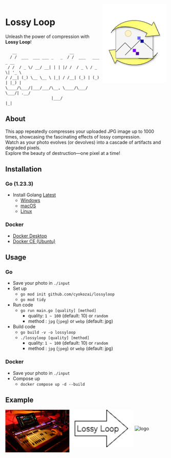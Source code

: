 <img align="right" src="./icon/icon.png" alt="logo" width=200cm>

# Lossy Loop

Unleash the power of compression with **Lossy Loop**!  

```text
   __                       __                   
  / /  ___  ___ ___ _   _  / /  ___   ___  _ __  
 / /  / _ \/ __/ __| | | |/ /  / _ \ / _ \| '_ \ 
/ /__| (_) \__ \__ \ |_| / /__| (_) | (_) | |_) |
\____/\___/|___/___/\__, \____/\___/ \___/| .__/ 
                    |___/                 |_|   
```

## About

This app repeatedly compresses your uploaded JPG image up to 1000 times, showcasing the fascinating effects of lossy compression.  
Watch as your photo evolves (or devolves) into a cascade of artifacts and degraded pixels.  
Explore the beauty of destruction—one pixel at a time!

## Installation

### Go (1.23.3)

- Install Golang [Latest](https://go.dev/dl/)
  - [Windows](https://go.dev/dl/go1.23.3.windows-amd64.msi)
  - [macOS](https://go.dev/dl/go1.23.3.darwin-amd64.pkg)
  - [Linux](https://go.dev/dl/go1.23.3.linux-amd64.tar.gz)

### Docker

- [Docker Desktop](https://docs.docker.com/get-started/get-docker/)
- [Docker CE (Ubuntu)](https://docs.docker.jp/engine/installation/linux/docker-ce/ubuntu.html)

## Usage

### Go

- Save your photo in `./input`
- Set up
  - `go mod init github.com/cyokozai/lossyloop`
  - `go mod tidy`
- Run code
  - `go run main.go [quality] [method]`
    - quality: `1 ~ 100` (default: 10) or `random`
    - method : `jpg` (`jpeg`) or `webp` (default: jpg)
- Build code
  - `go build -v -o lossyloop`
  - `./lossyloop [quality] [method]`
    - quality: `1 ~ 100` (default: 10) or `random`
    - method : `jpg` (`jpeg`) or `webp` (default: jpg)

### Docker

- Save your photo in `./input`
- Compose up
  - `docker compose up -d --build`

## Example

<img align="left"   src="./input/test.jpg" alt="logo" width=200cm>
<img align="center" src="./icon/export.png" alt="logo" width=200cm>
<img align="center"  src="./output/image-test.jpg" alt="logo" width=200cm>
